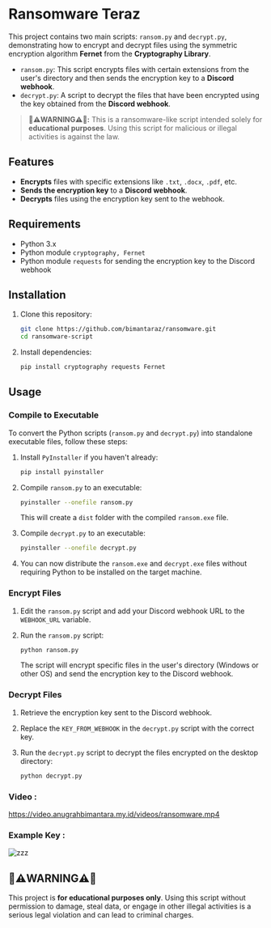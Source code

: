 # Ransomware Teraz

This project contains two main scripts: `ransom.py` and `decrypt.py`, demonstrating how to encrypt and decrypt files using the symmetric encryption algorithm **Fernet** from the **Cryptography Library**.

- `ransom.py`: This script encrypts files with certain extensions from the user's directory and then sends the encryption key to a **Discord webhook**.
- `decrypt.py`: A script to decrypt the files that have been encrypted using the key obtained from the **Discord webhook**.

> **🚨⚠️WARNING⚠️🚨:**
> This is a ransomware-like script intended solely for **educational purposes**. Using this script for malicious or illegal activities is against the law.

## Features
- **Encrypts** files with specific extensions like `.txt`, `.docx`, `.pdf`, etc.
- **Sends the encryption key** to a **Discord webhook**.
- **Decrypts** files using the encryption key sent to the webhook.

## Requirements
- Python 3.x
- Python module `cryptography, Fernet`
- Python module `requests` for sending the encryption key to the Discord webhook

## Installation

1. Clone this repository:
   ```bash
   git clone https://github.com/bimantaraz/ransomware.git
   cd ransomware-script
   ```

2. Install dependencies:
   ```bash
   pip install cryptography requests Fernet
   ```

## Usage

### Compile to Executable

To convert the Python scripts (`ransom.py` and `decrypt.py`) into standalone executable files, follow these steps:

1. Install `PyInstaller` if you haven't already:

   ```bash
   pip install pyinstaller
   ```

2. Compile `ransom.py` to an executable:

   ```bash
   pyinstaller --onefile ransom.py
   ```

   This will create a `dist` folder with the compiled `ransom.exe` file.

3. Compile `decrypt.py` to an executable:

   ```bash
   pyinstaller --onefile decrypt.py
   ```

4. You can now distribute the `ransom.exe` and `decrypt.exe` files without requiring Python to be installed on the target machine.


### Encrypt Files
1. Edit the `ransom.py` script and add your Discord webhook URL to the `WEBHOOK_URL` variable.
2. Run the `ransom.py` script:

   ```bash
   python ransom.py
   ```
   The script will encrypt specific files in the user's directory (Windows or other OS) and send the encryption key to the Discord webhook.

### Decrypt Files
1. Retrieve the encryption key sent to the Discord webhook.
2. Replace the `KEY_FROM_WEBHOOK` in the `decrypt.py` script with the correct key.
3. Run the `decrypt.py` script to decrypt the files encrypted on the desktop directory:
   
   ```bash
   python decrypt.py
   ```
### Video :
https://video.anugrahbimantara.my.id/videos/ransomware.mp4

### Example Key :
![zzz](https://github.com/user-attachments/assets/855a9e0e-454b-4fbf-a93b-94b7bba8e380)


## 🚨⚠️WARNING⚠️🚨
This project is **for educational purposes only**. Using this script without permission to damage, steal data, or engage in other illegal activities is a serious legal violation and can lead to criminal charges.
